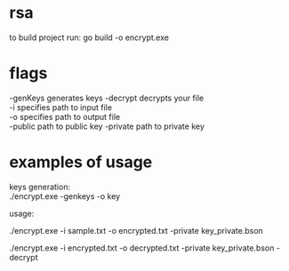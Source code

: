 # rsa

to build project run: go build -o encrypt.exe

# flags

-genKeys      generates keys
-decrypt      decrypts your file  
-i            specifies path to input file  
-o            specifies path to output file  
-public       path to public key
-private      path to private key


# examples of usage

keys generation:  
./encrypt.exe -genkeys -o key

usage:

./encrypt.exe -i sample.txt -o encrypted.txt -private key_private.bson

./encrypt.exe -i encrypted.txt -o decrypted.txt -private key_private.bson -decrypt
